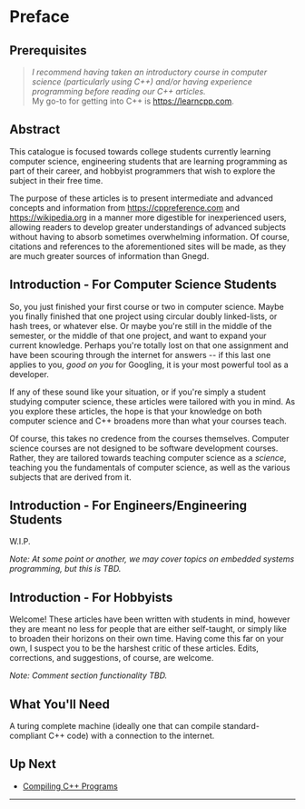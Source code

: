 # Preface

## Prerequisites
> *I recommend having taken an introductory course in computer science (particularly using C++) and/or having experience programming before reading our C++ articles.* <br>
> My go-to for getting into C++ is https://learncpp.com.

## Abstract
This catalogue is focused towards college students currently learning computer science, engineering students that are learning programming as part of their career, and hobbyist programmers that wish to explore the subject in their free time.

The purpose of these articles is to present intermediate and advanced concepts and information from https://cppreference.com and https://wikipedia.org in a manner more digestible for inexperienced users, allowing readers to develop greater understandings of advanced subjects without having to absorb sometimes overwhelming information. Of course, citations and references to the aforementioned sites will be made, as they are much greater sources of information than Gnegd.

## Introduction - For Computer Science Students
So, you just finished your first course or two in computer science. Maybe you finally finished that one project using circular doubly linked-lists, or hash trees, or whatever else. Or maybe you're still in the middle of the semester, or the middle of that one project, and want to expand your current knowledge. Perhaps you're totally lost on that one assignment and have been scouring through the internet for answers -- if this last one applies to you, *good on you* for Googling, it is your most powerful tool as a developer.

If any of these sound like your situation, or if you're simply a student studying computer science, these articles were tailored with you in mind. As you explore these articles, the hope is that your knowledge on both computer science and C++ broadens more than what your courses teach.

Of course, this takes no credence from the courses themselves. Computer science courses are not designed to be software development courses. Rather, they are tailored towards teaching computer science as a *science*, teaching you the fundamentals of computer science, as well as the various subjects that are derived from it.

## Introduction - For Engineers/Engineering Students
W.I.P.

*Note: At some point or another, we may cover topics on embedded systems programming, but this is TBD.*

## Introduction - For Hobbyists
Welcome! These articles have been written with students in mind, however they are meant no less for people that are either self-taught, or simply like to broaden their horizons on their own time. Having come this far on your own, I suspect you to be the harshest critic of these articles. Edits, corrections, and suggestions, of course, are welcome.

*Note: Comment section functionality TBD.*

## What You'll Need
A turing complete machine (ideally one that can compile standard-compliant C++ code) with a connection to the internet.

## Up Next
* [Compiling C++ Programs](./compiling-code.md)

***